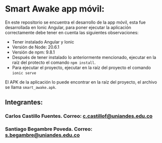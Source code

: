 # Smart Awake app móvil:

En este repositorio se encuentra el desarrollo de la app móvil, esta fue desarrollada en Ionic Angular, para poner ejecutar la aplicación correctamente debe tener en cuenta las siguientes observaciones:

- Tener instalado Angular y Ionic
- Versión de Node: 20.6.1
- Versión de npm: 9.8.1
- Después de tener instalado lo anteriormente mencionado, ejecutar en la raíz del protecto el comando `npm install`.
- Para ejecutar el proyecto, ejecutar en la raíz del proyecto el comando  `ionic serve`

El APK de la aplicación lo puede encontrar en la raíz del proyecto, el archivo se llama `smart_awake.apk`.

## Integrantes:

### Carlos Castillo Fuentes. Correo: c.castillof@uniandes.edu.co
### Santiago Begambre Poveda. Correo: s.begambre@uniandes.edu.co
